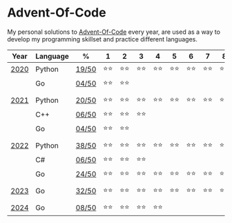 # Advent-Of-Code
My personal solutions to [Advent-Of-Code](https://adventofcode.com/) every year, are used as a way to develop my programming skillset and practice different languages.

| Year                                  | Language  | %                                                                                          | 1   | 2   | 3   | 4   | 5   | 6   | 7   | 8   | 9   | 10  | 11  | 12  | 13  | 14  | 15  | 16  | 17  | 18  | 19  | 20  | 21  | 22  | 23  | 24  | 25  |
|---------------------------------------|-----------|--------------------------------------------------------------------------------------------|-----|-----|-----|-----|-----|-----|-----|-----|-----|-----|-----|-----|-----|-----|-----|-----|-----|-----|-----|-----|-----|-----|-----|-----|-----|
| [2020](https://adventofcode.com/2020) | Python    | [19/50](https://github.com/Shellywell123/Advent-Of-Code/tree/main/AdventOfCode2020/Python) |⭐⭐|⭐⭐|⭐⭐|⭐⭐|⭐⭐|⭐⭐|⭐⭐|⭐⭐|⭐⭐|⭐   |     |     |     |     |     |     |     |     |     |     |     |     |     |     |     |
|                                       | Go        | [04/50](https://github.com/Shellywell123/Advent-Of-Code/tree/main/AdventOfCode2020/Go)     |⭐⭐|⭐⭐|     |     |     |     |     |     |     |     |     |     |     |     |     |     |     |     |     |     |     |     |     |     |     |
|                                       |           |                                                                                            |     |     |     |     |     |     |     |     |     |     |     |     |     |     |     |     |     |     |     |     |     |     |     |     |     |
| [2021](https://adventofcode.com/2021) | Python    | [20/50](https://github.com/Shellywell123/Advent-Of-Code/tree/main/AdventOfCode2021/Python) |⭐⭐|⭐⭐|⭐⭐|⭐⭐|⭐⭐|⭐⭐|⭐⭐|⭐⭐|⭐⭐|⭐⭐|     |     |     |     |     |     |     |     |     |     |     |     |     |     |     |
|                                       | C++       | [06/50](https://github.com/Shellywell123/Advent-Of-Code/tree/main/AdventOfCode2021/C++)    |⭐⭐|⭐⭐|⭐⭐|     |     |     |     |     |     |     |     |     |     |     |     |     |     |     |     |     |     |     |     |     |     |
|                                       | Go        | [04/50](https://github.com/Shellywell123/Advent-Of-Code/tree/main/AdventOfCode2021/Go)     |⭐⭐|⭐⭐|     |     |     |     |     |     |     |     |     |     |     |     |     |     |     |     |     |     |     |     |     |     |     |
|                                       |           |                                                                                            |     |     |     |     |     |     |     |     |     |     |     |     |     |     |     |     |     |     |     |     |     |     |     |     |     |
| [2022](https://adventofcode.com/2022) | Python    | [38/50](https://github.com/Shellywell123/Advent-Of-Code/tree/main/AdventOfCode2022/Python) |⭐⭐|⭐⭐|⭐⭐|⭐⭐|⭐⭐|⭐⭐|⭐⭐|⭐⭐|⭐⭐|⭐⭐|⭐⭐|⭐⭐|⭐⭐|⭐⭐|⭐⭐|⭐⭐|⭐   |⭐⭐|     |⭐  |     |     |⭐⭐|     |     |
|                                       | C#        | [06/50](https://github.com/Shellywell123/Advent-Of-Code/tree/main/AdventOfCode2022/C%23)   |⭐⭐|⭐⭐|⭐⭐|     |     |     |     |     |     |     |     |     |     |     |     |     |     |     |     |     |     |     |     |     |     |
|                                       | Go        | [24/50](https://github.com/Shellywell123/Advent-Of-Code/tree/main/AdventOfCode2022/Go)     |⭐⭐|⭐⭐|⭐⭐|⭐⭐|⭐⭐|⭐⭐|⭐⭐|⭐⭐|⭐⭐|⭐⭐|⭐⭐|⭐⭐|     |     |     |     |     |     |     |     |     |     |     |     |     |
|                                       |           |                                                                                            |     |     |     |     |     |     |     |     |     |     |     |     |     |     |     |     |     |     |     |     |     |     |     |     |     |
| [2023](https://adventofcode.com/2023) | Go        | [32/50](https://github.com/Shellywell123/Advent-Of-Code/tree/main/AdventOfCode2023/Go)     |⭐⭐|⭐⭐|⭐⭐|⭐⭐|⭐⭐|⭐⭐|⭐⭐|⭐⭐|⭐⭐|⭐⭐|⭐⭐|⭐⭐|⭐⭐|⭐⭐|⭐⭐|⭐⭐|     |     |     |     |     |     |     |     |     |
|                                       |           |                                                                                            |     |     |     |     |     |     |     |     |     |     |     |     |     |     |     |     |     |     |     |     |     |     |     |     |     |
| [2024](https://adventofcode.com/2024) | Go        | [08/50](https://github.com/Shellywell123/Advent-Of-Code/tree/main/AdventOfCode2024/Go)     |⭐⭐|⭐⭐|⭐⭐|⭐⭐|     |     |     |     |     |     |     |     |     |     |     |     |     |     |     |     |     |     |     |     |     |
